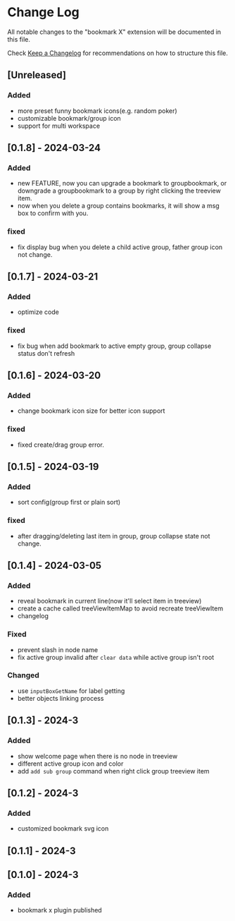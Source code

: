 # Change Log

All notable changes to the "bookmark X" extension will be documented in this file.

Check [Keep a Changelog](http://keepachangelog.com/) for recommendations on how to structure this file.

## [Unreleased]

### Added

- more preset funny bookmark icons(e.g. random poker)
- customizable bookmark/group icon
- support for multi workspace

## [0.1.8] - 2024-03-24
### Added
- new FEATURE, now you can upgrade a bookmark to groupbookmark, or downgrade a groupbookmark to a group by right clicking the treeview item.
- now when you delete a group contains bookmarks, it will show a msg box to confirm with you.

### fixed
- fix display bug when you delete a child active group, father group icon not change.


## [0.1.7] - 2024-03-21
### Added
- optimize code

### fixed
- fix bug when add bookmark to active empty group, group collapse status don't refresh

## [0.1.6] - 2024-03-20
### Added
- change bookmark icon size for better icon support

### fixed
- fixed create/drag group error.

## [0.1.5] - 2024-03-19

### Added
- sort config(group first or plain sort)

### fixed
- after dragging/deleting last item in group, group collapse state not change.

## [0.1.4] - 2024-03-05

### Added

- reveal bookmark in current line(now it'll select item in treeview)
- create a cache called treeViewItemMap to avoid recreate treeViewItem
- changelog

### Fixed

- prevent slash in node name
- fix active group invalid after `clear data` while active group isn't root

### Changed

- use `inputBoxGetName` for label getting
- better objects linking process

## [0.1.3] - 2024-3

### Added

- show welcome page when there is no node in treeview
- different active group icon and color
- add `add sub group` command when right click group treeview item

## [0.1.2] - 2024-3

### Added

- customized bookmark svg icon

## [0.1.1] - 2024-3

## [0.1.0] - 2024-3

### Added

- bookmark x plugin published